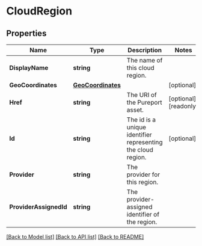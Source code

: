 # CloudRegion

## Properties

Name | Type | Description | Notes
------------ | ------------- | ------------- | -------------
**DisplayName** | **string** | The name of this cloud region. | 
**GeoCoordinates** | [**GeoCoordinates**](GeoCoordinates.md) |  | [optional] 
**Href** | **string** | The URI of the Pureport asset. | [optional] [readonly] 
**Id** | **string** | The id is a unique identifier representing the cloud region. | [optional] 
**Provider** | **string** | The provider for this region. | 
**ProviderAssignedId** | **string** | The provider-assigned identifier of the region. | 

[[Back to Model list]](../README.md#documentation-for-models) [[Back to API list]](../README.md#documentation-for-api-endpoints) [[Back to README]](../README.md)


